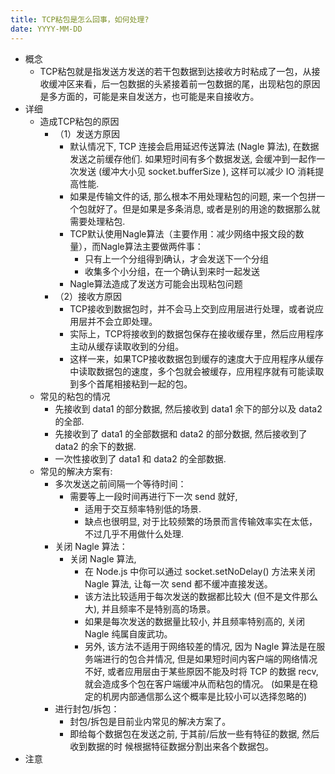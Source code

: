 ```yaml
---
title: TCP粘包是怎么回事，如何处理?
date: YYYY-MM-DD
---
```

- 概念
  - TCP粘包就是指发送方发送的若干包数据到达接收方时粘成了一包，从接收缓冲区来看，后一包数据的头紧接着前一包数据的尾，出现粘包的原因是多方面的，可能是来自发送方，也可能是来自接收方。
- 详细
  - 造成TCP粘包的原因
    - （1）发送方原因
      - 默认情况下, TCP 连接会启⽤延迟传送算法 (Nagle 算法), 在数据发送之前缓存他们. 如果短时间有多个数据发送, 会缓冲到⼀起作⼀次发送 (缓冲⼤⼩⻅ socket.bufferSize ), 这样可以减少 IO 消耗提⾼性能.
      - 如果是传输⽂件的话, 那么根本不⽤处理粘包的问题, 来⼀个包拼⼀个包就好了。但是如果是多条消息, 或者是别的⽤途的数据那么就需要处理粘包.
      - TCP默认使用Nagle算法（主要作用：减少网络中报文段的数量），而Nagle算法主要做两件事：
        - 只有上一个分组得到确认，才会发送下一个分组
        - 收集多个小分组，在一个确认到来时一起发送
      - Nagle算法造成了发送方可能会出现粘包问题
    - （2）接收方原因
      - TCP接收到数据包时，并不会马上交到应用层进行处理，或者说应用层并不会立即处理。
      - 实际上，TCP将接收到的数据包保存在接收缓存里，然后应用程序主动从缓存读取收到的分组。
      - 这样一来，如果TCP接收数据包到缓存的速度大于应用程序从缓存中读取数据包的速度，多个包就会被缓存，应用程序就有可能读取到多个首尾相接粘到一起的包。
  - 常⻅的粘包的情况
    - 先接收到 data1 的部分数据, 然后接收到 data1 余下的部分以及 data2 的全部.
    - 先接收到了 data1 的全部数据和 data2 的部分数据, 然后接收到了 data2 的余下的数据.
    - ⼀次性接收到了 data1 和 data2 的全部数据.
  - 常⻅的解决⽅案有:
    - 多次发送之前间隔⼀个等待时间：
      - 需要等上⼀段时间再进⾏下⼀次 send 就好, 
        - 适⽤于交互频率特别低的场景. 
        - 缺点也很明显, 对于⽐较频繁的场景⽽⾔传输效率实在太低，不过⼏乎不⽤做什么处理.
    - 关闭 Nagle 算法：
      - 关闭 Nagle 算法, 
        - 在 Node.js 中你可以通过 socket.setNoDelay() ⽅法来关闭 Nagle 算法, 让每⼀次 send 都不缓冲直接发送。
        - 该⽅法⽐较适⽤于每次发送的数据都⽐较⼤ (但不是⽂件那么⼤), 并且频率不是特别⾼的场景。
        - 如果是每次发送的数据量⽐较⼩, 并且频率特别⾼的, 关闭 Nagle 纯属⾃废武功。
        - 另外, 该⽅法不适⽤于⽹络较差的情况, 因为 Nagle 算法是在服务端进⾏的包合并情况, 但是如果短时间内客户端的⽹络情况不好, 或者应⽤层由于某些原因不能及时将 TCP 的数据 recv, 就会造成多个包在客户端缓冲从⽽粘包的情况。 (如果是在稳定的机房内部通信那么这个概率是⽐较⼩可以选择忽略的)
    - 进⾏封包/拆包：
      - 封包/拆包是⽬前业内常⻅的解决⽅案了。
      - 即给每个数据包在发送之前, 于其前/后放⼀些有特征的数据, 然后收到数据的时 候根据特征数据分割出来各个数据包。
- 注意